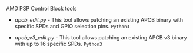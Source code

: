 AMD PSP Control Block tools

* _apcb_edit.py_ - This tool allows patching an existing APCB binary with
                   specific SPDs and GPIO selection pins. `Python3`

* _apcb_v3_edit.py_ - This tool allows patching an existing APCB v3 binary with
                      up to  16 specific SPDs. `Python3`
